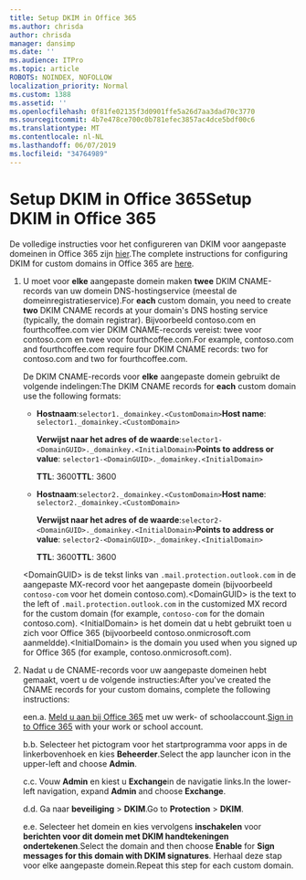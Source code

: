```yaml
---
title: Setup DKIM in Office 365
ms.author: chrisda
author: chrisda
manager: dansimp
ms.date: ''
ms.audience: ITPro
ms.topic: article
ROBOTS: NOINDEX, NOFOLLOW
localization_priority: Normal
ms.custom: 1388
ms.assetid: ''
ms.openlocfilehash: 0f81fe02135f3d0901ffe5a26d7aa3dad70c3770
ms.sourcegitcommit: 4b7e478ce700c0b781efec3857ac4dce5bdf00c6
ms.translationtype: MT
ms.contentlocale: nl-NL
ms.lasthandoff: 06/07/2019
ms.locfileid: "34764989"
---
```

# <a name="setup-dkim-in-office-365"></a><span data-ttu-id="d0202-102">Setup DKIM in Office 365</span><span class="sxs-lookup"><span data-stu-id="d0202-102">Setup DKIM in Office 365</span></span>

<span data-ttu-id="d0202-103">De volledige instructies voor het configureren van DKIM voor aangepaste domeinen in Office 365 zijn [hier](https://docs.microsoft.com/office365/SecurityCompliance/use-dkim-to-validate-outbound-email#what-you-need-to-do-to-manually-set-up-dkim-in-office-365).</span><span class="sxs-lookup"><span data-stu-id="d0202-103">The complete instructions for configuring DKIM for custom domains in Office 365 are [here](https://docs.microsoft.com/office365/SecurityCompliance/use-dkim-to-validate-outbound-email#what-you-need-to-do-to-manually-set-up-dkim-in-office-365).</span></span>

1. <span data-ttu-id="d0202-104">U moet voor **elke** aangepaste domein maken **twee** DKIM CNAME-records van uw domein DNS-hostingservice (meestal de domeinregistratieservice).</span><span class="sxs-lookup"><span data-stu-id="d0202-104">For **each** custom domain, you need to create **two** DKIM CNAME records at your domain's DNS hosting service (typically, the domain registrar).</span></span> <span data-ttu-id="d0202-105">Bijvoorbeeld contoso.com en fourthcoffee.com vier DKIM CNAME-records vereist: twee voor contoso.com en twee voor fourthcoffee.com.</span><span class="sxs-lookup"><span data-stu-id="d0202-105">For example, contoso.com and fourthcoffee.com require four DKIM CNAME records: two for contoso.com and two for fourthcoffee.com.</span></span>

   <span data-ttu-id="d0202-106">De DKIM CNAME-records voor **elke** aangepaste domein gebruikt de volgende indelingen:</span><span class="sxs-lookup"><span data-stu-id="d0202-106">The DKIM CNAME records for **each** custom domain use the following formats:</span></span>

   - <span data-ttu-id="d0202-107">**Hostnaam**:`selector1._domainkey.<CustomDomain>`</span><span class="sxs-lookup"><span data-stu-id="d0202-107">**Host name**: `selector1._domainkey.<CustomDomain>`</span></span>

     <span data-ttu-id="d0202-108">**Verwijst naar het adres of de waarde**:`selector1-<DomainGUID>._domainkey.<InitialDomain>`</span><span class="sxs-lookup"><span data-stu-id="d0202-108">**Points to address or value**: `selector1-<DomainGUID>._domainkey.<InitialDomain>`</span></span>

     <span data-ttu-id="d0202-109">**TTL**: 3600</span><span class="sxs-lookup"><span data-stu-id="d0202-109">**TTL**: 3600</span></span>

   - <span data-ttu-id="d0202-110">**Hostnaam**:`selector2._domainkey.<CustomDomain>`</span><span class="sxs-lookup"><span data-stu-id="d0202-110">**Host name**: `selector2._domainkey.<CustomDomain>`</span></span>

     <span data-ttu-id="d0202-111">**Verwijst naar het adres of de waarde**:`selector2-<DomainGUID>._domainkey.<InitialDomain>`</span><span class="sxs-lookup"><span data-stu-id="d0202-111">**Points to address or value**: `selector2-<DomainGUID>._domainkey.<InitialDomain>`</span></span>

     <span data-ttu-id="d0202-112">**TTL**: 3600</span><span class="sxs-lookup"><span data-stu-id="d0202-112">**TTL**: 3600</span></span>

   <span data-ttu-id="d0202-113">\<DomainGUID\> is de tekst links van `.mail.protection.outlook.com` in de aangepaste MX-record voor het aangepaste domein (bijvoorbeeld `contoso-com` voor het domein contoso.com).</span><span class="sxs-lookup"><span data-stu-id="d0202-113">\<DomainGUID\> is the text to the left of `.mail.protection.outlook.com` in the customized MX record for the custom domain (for example, `contoso-com` for the domain contoso.com).</span></span> <span data-ttu-id="d0202-114">\<InitialDomain\> is het domein dat u hebt gebruikt toen u zich voor Office 365 (bijvoorbeeld contoso.onmicrosoft.com aanmeldde).</span><span class="sxs-lookup"><span data-stu-id="d0202-114">\<InitialDomain\> is the domain you used when you signed up for Office 365 (for example, contoso.onmicrosoft.com).</span></span>

2. <span data-ttu-id="d0202-115">Nadat u de CNAME-records voor uw aangepaste domeinen hebt gemaakt, voert u de volgende instructies:</span><span class="sxs-lookup"><span data-stu-id="d0202-115">After you've created the CNAME records for your custom domains, complete the following instructions:</span></span>

   <span data-ttu-id="d0202-116">een.</span><span class="sxs-lookup"><span data-stu-id="d0202-116">a.</span></span> <span data-ttu-id="d0202-117">[Meld u aan bij Office 365](https://support.office.microsoft.com/article/e9eb7d51-5430-4929-91ab-6157c5a050b4) met uw werk- of schoolaccount.</span><span class="sxs-lookup"><span data-stu-id="d0202-117">[Sign in to Office 365](https://support.office.microsoft.com/article/e9eb7d51-5430-4929-91ab-6157c5a050b4) with your work or school account.</span></span>

   <span data-ttu-id="d0202-118">b.</span><span class="sxs-lookup"><span data-stu-id="d0202-118">b.</span></span> <span data-ttu-id="d0202-119">Selecteer het pictogram voor het startprogramma voor apps in de linkerbovenhoek en kies **Beheerder**.</span><span class="sxs-lookup"><span data-stu-id="d0202-119">Select the app launcher icon in the upper-left and choose **Admin**.</span></span>

   <span data-ttu-id="d0202-120">c.</span><span class="sxs-lookup"><span data-stu-id="d0202-120">c.</span></span> <span data-ttu-id="d0202-121">Vouw **Admin** en kiest u **Exchange**in de navigatie links.</span><span class="sxs-lookup"><span data-stu-id="d0202-121">In the lower-left navigation, expand **Admin** and choose **Exchange**.</span></span>

   <span data-ttu-id="d0202-122">d.</span><span class="sxs-lookup"><span data-stu-id="d0202-122">d.</span></span> <span data-ttu-id="d0202-123">Ga naar **beveiliging** > **DKIM**.</span><span class="sxs-lookup"><span data-stu-id="d0202-123">Go to **Protection** > **DKIM**.</span></span>

   <span data-ttu-id="d0202-124">e.</span><span class="sxs-lookup"><span data-stu-id="d0202-124">e.</span></span> <span data-ttu-id="d0202-125">Selecteer het domein en kies vervolgens **inschakelen** voor **berichten voor dit domein met DKIM handtekeningen ondertekenen**.</span><span class="sxs-lookup"><span data-stu-id="d0202-125">Select the domain and then choose **Enable** for **Sign messages for this domain with DKIM signatures**.</span></span> <span data-ttu-id="d0202-126">Herhaal deze stap voor elke aangepaste domein.</span><span class="sxs-lookup"><span data-stu-id="d0202-126">Repeat this step for each custom domain.</span></span>
